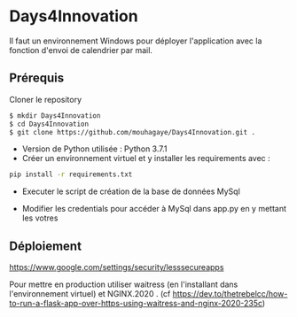 # Days4Innovation

Il faut un environnement Windows pour déployer l'application avec la fonction d'envoi de calendrier par mail.

## Prérequis
Cloner le repository

```sh
$ mkdir Days4Innovation
$ cd Days4Innovation
$ git clone https://github.com/mouhagaye/Days4Innovation.git .
```

- Version de Python utilisée : Python 3.7.1
- Créer un environnement virtuel et y installer les requirements avec :
```sh
pip install -r requirements.txt
```
- Executer le script de création de la base de données MySql

- Modifier les credentials pour accéder à MySql dans app.py en y mettant les votres


## Déploiement


https://www.google.com/settings/security/lesssecureapps

Pour mettre en production utiliser waitress (en l'installant dans l'environnement virtuel) et NGINX.2020 . (cf https://dev.to/thetrebelcc/how-to-run-a-flask-app-over-https-using-waitress-and-nginx-2020-235c)